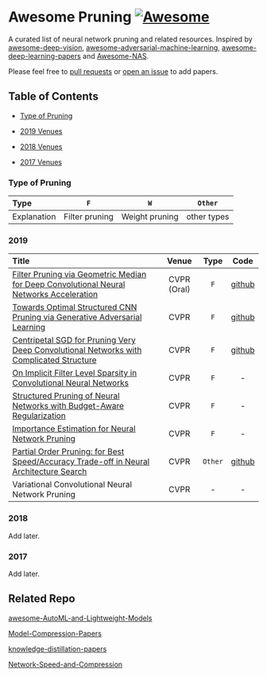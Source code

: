 

# Awesome Pruning [![Awesome](https://awesome.re/badge.svg)](https://awesome.re)

  

A curated list of neural network pruning and related resources. Inspired by [awesome-deep-vision](https://github.com/kjw0612/awesome-deep-vision), [awesome-adversarial-machine-learning](https://github.com/yenchenlin/awesome-adversarial-machine-learning), [awesome-deep-learning-papers](https://github.com/terryum/awesome-deep-learning-papers) and [Awesome-NAS](https://github.com/D-X-Y/Awesome-NAS).


Please feel free to [pull requests](https://github.com/he-y/awesome-Pruning/pulls) or [open an issue](https://github.com/he-y/awesome-Pruning/issues) to add papers.

  

## Table of Contents

  

- [Type of Pruning](#Type)

- [2019 Venues](#2019)

- [2018 Venues](#2018)

- [2017 Venues](#2017)




### Type of Pruning

|  Type |  `F` |  `W`  |  `Other` |
|:------------|:--------------:|:----------------------:|:----------:|
| Explanation | Filter pruning | Weight pruning | other types |


### 2019

|  Title  | Venue  | Type | Code |
|:--------|:--------:|:--------:|:--------:|
| [Filter Pruning via Geometric Median for Deep Convolutional Neural Networks Acceleration](https://arxiv.org/abs/1811.00250) | CVPR (Oral) | `F` |[github](https://github.com/he-y/filter-pruning-geometric-median)|
| [Towards Optimal Structured CNN Pruning via Generative Adversarial Learning](https://arxiv.org/abs/1903.09291) | CVPR | `F` | [github](https://github.com/ShaohuiLin/GAL)  |
| [Centripetal SGD for Pruning Very Deep Convolutional Networks with Complicated Structure](https://arxiv.org/abs/1904.03837) | CVPR | `F` | [github](https://github.com/ShawnDing1994/Centripetal-SGD)|
| [On Implicit Filter Level Sparsity in Convolutional Neural Networks](https://arxiv.org/abs/1811.12495) | CVPR | `F` | - |
| [Structured Pruning of Neural Networks with Budget-Aware Regularization](https://arxiv.org/abs/1811.09332) | CVPR | `F` | -|
| [Importance Estimation for Neural Network Pruning](http://jankautz.com/publications/Importance4NNPruning_CVPR19.pdf) | CVPR | `F` | -|
| [Partial Order Pruning: for Best Speed/Accuracy Trade-off in Neural Architecture Search](https://arxiv.org/abs/1903.03777) | CVPR | `Other` | [github](https://github.com/lixincn2015/Partial-Order-Pruning) |
| Variational Convolutional Neural Network Pruning | CVPR | - | -|




### 2018

Add later. 

  

### 2017

Add later.


  

## Related Repo
[awesome-AutoML-and-Lightweight-Models](https://github.com/guan-yuan/awesome-AutoML-and-Lightweight-Models)

[Model-Compression-Papers](https://github.com/chester256/Model-Compression-Papers)

[knowledge-distillation-papers](https://github.com/lhyfst/knowledge-distillation-papers)

[Network-Speed-and-Compression](https://github.com/mrgloom/Network-Speed-and-Compression)
